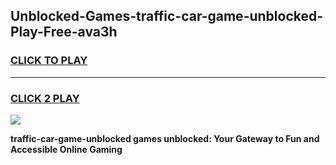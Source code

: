 
## Unblocked-Games-traffic-car-game-unblocked-Play-Free-ava3h
<h3>
<a href="https://premium76.site?title=traffic-car-game-unblocked&ref=10A">CLICK TO PLAY</a></h3>
<hr>

<h3>
<a href="https://premium76.site?title=traffic-car-game-unblocked&ref=10A">CLICK 2 PLAY</a>
  
</h3>

<a href="https://premium76.site?title=traffic-car-game-unblocked&ref=10A"><img src="https://clearcache.store/games.png"></a>


**traffic-car-game-unblocked games unblocked: Your Gateway to Fun and Accessible Online Gaming**
